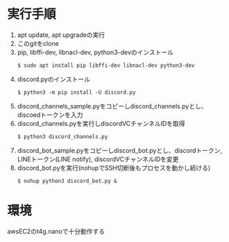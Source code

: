 # 実行手順
1. apt update, apt upgradeの実行
1. このgitをclone
1. pip, libffi-dev, libnacl-dev, python3-devのインストール
    ```
    $ sudo apt install pip libffi-dev libnacl-dev python3-dev 
    ```
1. discord.pyのインストール
    ```
    $ python3 -m pip install -U discord.py
    ```
1. discord_channels_sample.pyをコピーしdiscord_channels.pyとし、discoedトークンを入力
1. discord_channels.pyを実行しdiscordVCチャンネルIDを取得
    ```
    $ python3 discord_channels.py
    ```
1. discord_bot_sample.pyをコピーしdiscord_bot.pyとし、discordトークン, LINEトークン(LINE notify), discordVCチャンネルIDを変更
1. discord_bot.pyを実行(nohupでSSH切断後もプロセスを動かし続ける)
    ```
    $ nohup python3 discord_bot.py &
    ```

# 環境
awsEC2のt4g.nanoで十分動作する